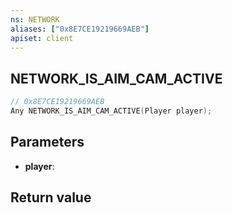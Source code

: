 ```yaml
---
ns: NETWORK
aliases: ["0x8E7CE19219669AEB"]
apiset: client
---
```

## NETWORK_IS_AIM_CAM_ACTIVE

```c
// 0x8E7CE19219669AEB
Any NETWORK_IS_AIM_CAM_ACTIVE(Player player);
```


## Parameters
* **player**:

## Return value